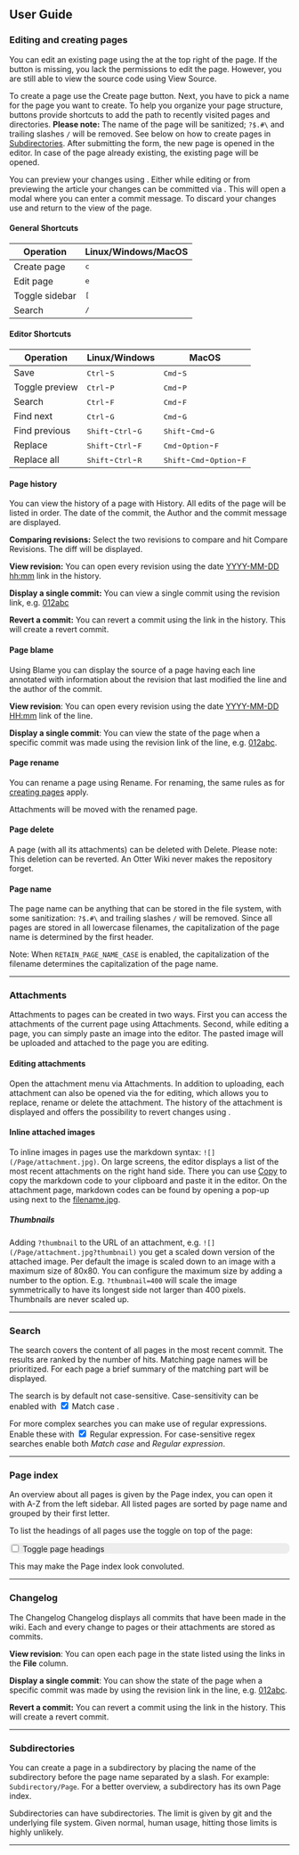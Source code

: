 ## User Guide

### Editing and creating pages

You can edit an existing page using the <span class="btn btn-primary btn-sm btn-hlp"><i class="fas fa-pencil-alt"></i></span> at the top right of the page. If the button is missing, you lack the permissions to edit the page. However, you are still able to view the source code using <span class="help-button"><span class="btn btn-square btn-sm"><i class="fas fa-ellipsis-v"></i></span> <i class="fas fa-caret-right"></i> <span class="btn btn-square btn-sm"><i class="fab fa-markdown"></i></span> View Source</span>.

To create a page use the <span class="help-button"><span class="btn btn-square btn-sm"><i class="far fa-file"></i></span> Create page</span> button. Next, you have to pick a name for the page you want to create. To help you organize your page structure, buttons provide shortcuts to add the path to recently visited pages and directories. **Please note:** The name of the page will be sanitized; `?$.#\` and trailing slashes `/` will be removed. See below on how to create pages in [Subdirectories](#subdirectories). After submitting the form, the new page is opened in the editor. In case of the page already existing, the existing page will be opened.

You can preview your changes using <span class="btn btn-primary btn-sm btn-hlp"><i class="far fa-eye"></i></span>. Either while editing or from previewing the article your changes can be committed via <span class="btn btn-success btn-sm btn-hlp"> <i class="fas fa-save"></i></span>. This will open a modal where you can enter a commit message. To discard your changes use <span class="btn btn-danger btn-sm btn-hlp" style="border: None;" role="button"><i class="fas fa-window-close"></i></span> and return to the view of the page.

#### General Shortcuts

| Operation      | Linux/Windows/MacOS |
|----------------|---------------------|
| Create page    | <kbd>c</kbd>        |
| Edit page      | <kbd>e</kbd>        |
| Toggle sidebar | <kbd>[</kbd>        |
| Search         | <kbd>/</kbd>        |

#### Editor Shortcuts

| Operation     | Linux/Windows                | MacOS                       |
|---------------|------------------------------|-----------------------------|
| Save          | <kbd>Ctrl</kbd>-<kbd>S</kbd> | <kbd>Cmd</kbd>-<kbd>S</kbd> |
| Toggle preview | <kbd>Ctrl</kbd>-<kbd>P</kbd> | <kbd>Cmd</kbd>-<kbd>P</kbd> |
| Search        | <kbd>Ctrl</kbd>-<kbd>F</kbd> | <kbd>Cmd</kbd>-<kbd>F</kbd> |
| Find next     | <kbd>Ctrl</kbd>-<kbd>G</kbd> | <kbd>Cmd</kbd>-<kbd>G</kbd> |
| Find previous | <kbd>Shift</kbd>-<kbd>Ctrl</kbd>-<kbd>G</kbd> | <kbd>Shift</kbd>-<kbd>Cmd</kbd>-<kbd>G</kbd> |
| Replace       | <kbd>Shift</kbd>-<kbd>Ctrl</kbd>-<kbd>F</kbd> | <kbd>Cmd</kbd>-<kbd>Option</kbd>-<kbd>F</kbd> |
| Replace all   | <kbd>Shift</kbd>-<kbd>Ctrl</kbd>-<kbd>R</kbd> | <kbd>Shift</kbd>-<kbd>Cmd</kbd>-<kbd>Option</kbd>-<kbd>F</kbd> |

#### Page history

You can view the history of a page with <span class="help-button"><span class="btn btn-square btn-sm"><i class="fas fa-ellipsis-v"></i></span> <i class="fas fa-caret-right"></i> <span class="btn btn-square btn-sm"><i class="far fa-file-alt"></i></span> History</span>. All edits of the page will be listed in order. The date of the commit, the Author and the commit message are displayed.

**Comparing revisions:** Select the two revisions to compare and hit <span class="btn btn-primary btn-sm btn-hlp">Compare Revisions</span>. The diff will be displayed.

**View revision:** You can open every revision using the date <span class="help-button"><a href="#">YYYY-MM-DD hh:mm</a></span> link in the history.

**Display a single commit:** You can view a single commit using the revision
link, e.g. <span class="help-button"><a href="#" x class="btn revision-small">012abc</a></span>

**Revert a commit:** You can revert a commit using the <span class="help-button"><a hre="#"><i class="fas fa-undo"></i></a></span> link in the history. This will create a revert commit.

#### Page blame

Using <span class="help-button"><span class="btn btn-square btn-sm"><i class="fas fa-ellipsis-v"></i></span> <i class="fas fa-caret-right"></i> <span class="btn btn-square btn-sm"><i class="fas fa-people-arrows"></i></span> Blame</span> you can display the source of a page having each line annotated with information about the revision that last modified the line and the author of the commit.

**View revision**: You can open every revision using the date
<span class="help-button"><a href="#">YYYY-MM-DD HH:mm</a></span> link of the line.

**Display a single commit**: You can view the state of the page when a specific
commit was made using the revision link of the line, e.g. <span class="help-button"><a href="#" x class="btn revision-small">012abc</a></span>.

#### Page rename

You can rename a page using <span class="help-button"><span class="btn btn-square btn-sm"><i class="fas fa-ellipsis-v"></i></span> <i class="fas fa-caret-right"></i> <span class="btn btn-square btn-sm"><i class="fas fa-edit"></i></span> Rename</span>. For renaming, the same rules as for [creating pages](#editing-and-creating-pages) apply.

Attachments will be moved with the renamed page.

#### Page delete

A page (with all its attachments) can be deleted with <span class="help-button"><span class="btn btn-square btn-sm"><i class="fas fa-ellipsis-v"></i></span> <i class="fas fa-caret-right"></i> <span class="btn btn-square btn-sm"><i class="far fa-trash-alt"></i></span> Delete</span>. Please note: This deletion can be reverted. An Otter Wiki never makes the repository forget.

#### Page name

The page name can be anything that can be stored in the file system, with some sanitization: `?$.#\` and trailing slashes `/` will be removed.
Since all pages are stored in all lowercase filenames, the capitalization of the page name is determined by the first header.

Note: When `RETAIN_PAGE_NAME_CASE` is enabled, the capitalization of the filename determines the capitalization of the page name.

---

### Attachments

Attachments to pages can be created in two ways. First you can access the attachments of the current page
using
<span class="help-button"><span class="btn btn-square btn-sm"><i class="fas fa-ellipsis-v"></i></span> <i class="fas fa-caret-right"></i> <span class="btn btn-square btn-sm"><i class="fa fa-paperclip"></i></span> Attachments</span>. Second, while editing a page, you can simply paste an image into the editor.
The pasted image will be uploaded and attached to the page you are editing.

#### Editing attachments

Open the attachment menu via <span class="help-button"><span class="btn btn-square btn-sm"><i class="fas fa-ellipsis-v"></i></span> <i class="fas fa-caret-right"></i> <span class="btn btn-square btn-sm"><i class="fa fa-paperclip"></i></span> Attachments</span>.
In addition to uploading, each attachment can also be opened via the <span class="help-button"><a hre="#"><i class="fas fa-edit"></i></a></span> for editing, which allows you to replace, rename or delete the attachment. The history of the attachment is displayed and offers the possibility to revert changes using <span class="help-button"><a hre="#"><i class="fas fa-undo"></i></a></span>.

#### Inline attached images

To inline images in pages use the markdown syntax: `![](/Page/attachment.jpg)`.
On large screens, the editor displays a list of the most recent attachments on the
right hand side. There you can use <span class="help-button"><a href="#" class="btn btn-xsm"><i class="fas fa-copy"></i> Copy</a></span> to copy the markdown code to your clipboard
and paste it in the editor. On the attachment page, markdown codes can be found by
 opening a pop-up using <span class="help-button"><a hre="#"><i class="fas fa-copy"></i></a></span> next to the <span class="help-button"><a href="#">filename.jpg</a></span>.

##### Thumbnails

Adding `?thumbnail` to the URL of an attachment, e.g. `![](/Page/attachment.jpg?thumbnail)`
you get a scaled down version of the attached image. Per default the image is scaled down to an
image with a maximum size of 80x80. You can configure the maximum size by adding
a number to the option. E.g. `?thumbnail=400` will scale the image
symmetrically to have its longest side not larger than 400 pixels. Thumbnails are
never scaled up.

---

### Search

The search covers the content of all pages in the most recent commit. The
results are ranked by the number of hits. Matching page names will be
prioritized. For each page a brief summary of the matching part will be
displayed.

<p>The search is by default not case-sensitive. Case-sensitivity can be enabled with
<span class="help-button"><input type="checkbox" style="display:inline;" id="is_casesensitive" checked>
Match case </span>.</p>

<p>For more complex searches you can make use of regular expressions. Enable
these with <span class="help-button"><input type="checkbox" style="display:inline;" id="is_regexp" checked>
Regular expression</span>. For case-sensitive regex searches enable both <em>Match
case</em> and <em>Regular expression</em>.</p>

---

### Page index

An overview about all pages is given by the Page index, you can open it with
<span class="help-button"><span class="btn btn-square btn-sm"><i class="fas fa-list"></i></span> A-Z</span> from the left sidebar. All listed pages are sorted by page name and
grouped by their first letter.

To list the headings of all pages use the toggle on top of the page:
<div class="d-inline-block custom-switch font-size-12 btn-hlp" style="border-radius: 0.5rem; background-color: rgba(100, 100, 100, 0.1);">
  <input type="checkbox" id="switch-headings" value="">
  <label for="switch-headings">Toggle page headings</label>
</div>

This may make the Page index look convoluted.

---

### Changelog

The Changelog <span class="help-button"><span class="btn btn-square btn-sm"><i class="fas fa-ellipsis-v"></i></span> <i class="fas fa-caret-right"></i> <span class="btn btn-square btn-sm"><i class="fas fa-history"></i></span> Changelog</span> displays all commits that have been
made in the wiki. Each and every change to pages or their attachments are stored
as commits.

**View revision**: You can open each page in the state listed using the links in
the **File** column.

**Display a single commit**: You can show the state of the page when a specific
commit was made by using the revision link in the line, e.g. <span class="help-button"><a href="#" x class="btn revision-small">012abc</a></span>.

**Revert a commit:** You can revert a commit using the <span class="help-button"><a hre="#"><i class="fas fa-undo"></i></a></span> link in the history. This will create a revert commit.

---

### Subdirectories

You can create a page in a subdirectory by placing the name of the subdirectory
before the page name separated by a slash. For example: `Subdirectory/Page`.
For a better overview, a subdirectory has its own Page index.

Subdirectories can have subdirectories. The limit is given by git and the
underlying file system. Given normal, human usage, hitting those limits is highly unlikely.

---


[modeline]: # ( vim: set fenc=utf-8 spell spl=en sts=4 et tw=80: )
